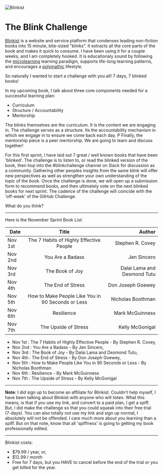![Blinkist](https://fourminutebooks.com/wp-content/uploads/2015/12/blinkist-review-v4-logo-background.jpg)

# The Blink Challenge

[Blinkist](https://www.blinkist.com/) is a website and service platform that condenses leading non-fiction books into 15 minute, bite-sized "blinks". It extracts all the core parts of the book and makes it quick to consume. I have been using it for a couple weeks, and I am completely hooked. It is educationaly sound by following the [microlearning](https://www.lynda.com/Camtasia-tutorials/microlearning-right-strategy-you/734647/793988-4.html?srchtrk=index%3a1%0alinktypeid%3a2%0aq%3amicrolearning%0apage%3a1%0as%3arelevance%0asa%3atrue%0aproducttypeid%3a2) learning paradigm, supports life-long learning patterns, and encourages a [polymathic](https://www.dictionary.com/browse/polymathic) lifestyle. 

So naturally I wanted to start a challenge with you all! 
7 days, 7 blinked books!

In my upcoming book, I talk about three core components needed for a successful learning plan:
- Curriculum
- Structure / Accountability
- Mentorship

The blinks themselves are the curriculum. It is the content we are engaging in.
The challenge serves as a structure. Its the accountability mechanism in which we engage in to ensure we come back each day. P
Finally, the mentorship piece is a peer mentorship. We are going to learn and discuss together!

For this first sprint, I have laid out 7 great / well known books that have been 'blinked'. The challenge is to listen to, or read the blinked version of the book, then hop into the #blinkchallenge channel on Slack for discussion as a community. Gathering other peoples insights from the same blink will offer new perspectives as well as strengthen your own understanding of the topic of the book. Once the challenge is done, we will open up a submission form to recommend books, and then ultimately vote on the next blinked books for next sprint. The cadence of the challenge will coincide with the 'off-week' of the GitHub Challenge. 

What do you think? 

---

Here is the November Sprint Book List:

| Date        | Title           | Author  |
| ------------- |:-------------:| -----:|
| Nov 1st      | The 7 Habits of Highly Effective People | Stephen R. Covey |
| Nov 2nd      | You Are a Badass      |   Jen Sincero |
| Nov 3rd | The Book of Joy      |    Dalai Lama and Desmond Tutu |
| Nov 4th | The End of Stress      |    Don Joseph Goewey |
| Nov 5th | How to Make People Like You in 90 Seconds or Less      |    Nicholas Boothman |
| Nov 6th | Resilience      |    Mark McGuinness |
| Nov 7th | The Upside of Stress      |    Kelly McGonigal |

- Nov 1st : The 7 Habits of Highly Effective People - By Stephen R. Covey,
- Nov 2nd : You Are a Badass - By Jen Sincero,
- Nov 3rd : The Book of Joy - By Dalai Lama and Desmond Tutu,
- Nov 4th : The End of Stress - By Don Joseph Goewey,
- Nov 5th : How to Make People Like You in 90 Seconds or Less - By Nicholas Boothman
- Nov 6th : Resilience - By Mark McGuinness
- Nov 7th : The Upside of Stress - By Kelly McGonigal

---

**Note**: I did sign up to become an affiliate for Blinkist. Couldn't help myself, I have been talking about Blinkist with anyone who will listen. What this means, is that if you use my link, and convert to a paid plan, I get a spiff. But, I did make the challenge so that you could squeak into their free trial (7-days). You can also totally not use my link and sign up normal, I absolutely will not be offended. I care much more about you learning than a spiff. But on that note, know that all 'spiffness' is going to getting my book professionally edited. 

---

Blinkist costs:
- $79.99 / year, or,
- $12.99 / month
- Free for 7 days, but you HAVE to cancel before the end of the trial or you get billed for the year. 
